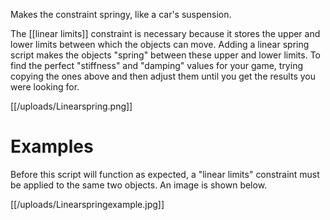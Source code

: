 Makes the constraint springy, like a car's suspension.

The [[linear limits]] constraint is necessary because it stores the upper and lower limits between which the objects can move. Adding a linear spring script makes the objects "spring" between these upper and lower limits. To find the perfect "stiffness" and "damping" values for your game, trying copying the ones above and then adjust them until you get the results you were looking for.

[[/uploads/Linearspring.png]]

# Examples

Before this script will function as expected, a "linear limits" constraint must be applied to the same two objects. An image is shown below.

[[/uploads/Linearspringexample.jpg]]
